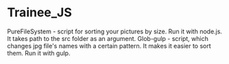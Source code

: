 # Trainee_JS
PureFileSystem - script for sorting your pictures by size. Run it with node.js. It takes path to the src folder as an argument.
Glob-gulp - script, which changes jpg file's names with a certain pattern. It makes it easier to sort them. Run it with gulp.

